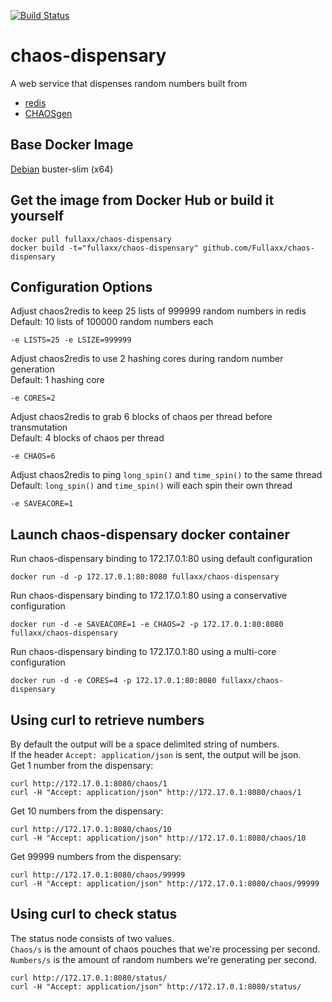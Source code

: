 [![Build Status](https://travis-ci.com/Fullaxx/CHAOSgen.svg?branch=master)](https://travis-ci.com/Fullaxx/CHAOSgen)

# chaos-dispensary
A web service that dispenses random numbers built from
* [redis](https://redis.io/)
* [CHAOSgen](https://github.com/Fullaxx/CHAOSgen)

## Base Docker Image
[Debian](https://hub.docker.com/_/debian) buster-slim (x64)

## Get the image from Docker Hub or build it yourself
```
docker pull fullaxx/chaos-dispensary
docker build -t="fullaxx/chaos-dispensary" github.com/Fullaxx/chaos-dispensary
```

## Configuration Options
Adjust chaos2redis to keep 25 lists of 999999 random numbers in redis \
Default: 10 lists of 100000 random numbers each
```
-e LISTS=25 -e LSIZE=999999
```
Adjust chaos2redis to use 2 hashing cores during random number generation \
Default: 1 hashing core
```
-e CORES=2
```
Adjust chaos2redis to grab 6 blocks of chaos per thread before transmutation \
Default: 4 blocks of chaos per thread
```
-e CHAOS=6
```
Adjust chaos2redis to ping <code>long_spin()</code> and <code>time_spin()</code> to the same thread \
Default: <code>long_spin()</code> and <code>time_spin()</code> will each spin their own thread
```
-e SAVEACORE=1
```

## Launch chaos-dispensary docker container
Run chaos-dispensary binding to 172.17.0.1:80 using default configuration
```
docker run -d -p 172.17.0.1:80:8080 fullaxx/chaos-dispensary
```
Run chaos-dispensary binding to 172.17.0.1:80 using a conservative configuration
```
docker run -d -e SAVEACORE=1 -e CHAOS=2 -p 172.17.0.1:80:8080 fullaxx/chaos-dispensary
```
Run chaos-dispensary binding to 172.17.0.1:80 using a multi-core configuration
```
docker run -d -e CORES=4 -p 172.17.0.1:80:8080 fullaxx/chaos-dispensary
```

## Using curl to retrieve numbers
By default the output will be a space delimited string of numbers. \
If the header <code>Accept: application/json</code> is sent, the output will be json. \
Get 1 number from the dispensary:
```
curl http://172.17.0.1:8080/chaos/1
curl -H "Accept: application/json" http://172.17.0.1:8080/chaos/1
```
Get 10 numbers from the dispensary:
```
curl http://172.17.0.1:8080/chaos/10
curl -H "Accept: application/json" http://172.17.0.1:8080/chaos/10
```
Get 99999 numbers from the dispensary:
```
curl http://172.17.0.1:8080/chaos/99999
curl -H "Accept: application/json" http://172.17.0.1:8080/chaos/99999
```

## Using curl to check status
The status node consists of two values. \
<code>Chaos/s</code> is the amount of chaos pouches that we're processing per second. \
<code>Numbers/s</code> is the amount of random numbers we're generating per second.
```
curl http://172.17.0.1:8080/status/
curl -H "Accept: application/json" http://172.17.0.1:8080/status/
```
